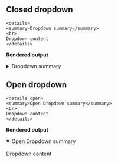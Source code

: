 ## Closed dropdown

```
<details>
<summary>Dropdown summary</summary>
<br>
Dropdown content
</details>
```

**Rendered output**

<details>
<summary>Dropdown summary</summary>
<br>
Dropdown content
</details>

## Open dropdown

```
<details open>
<summary>Open Dropdown summary</summary>
<br>
Dropdown content
</details>
```

**Rendered output**

<details open>
<summary>Open Dropdown summary</summary>
<br>
Dropdown content
</details>
